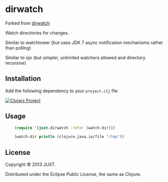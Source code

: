 # dirwatch

Forked from [dirwatch](https://github.com/juxt/dirwatch)

Watch directories for changes.

Similar to watchtower (but uses JDK 7 async notification mechanisms rather than polling)

Similar to ojo (but simpler, unlimited watchers allowed and directory recursive)

## Installation

Add the following dependency to your `project.clj` file

[![Clojars Project](http://clojars.org/juxt/dirwatch/latest-version.svg)](http://clojars.org/juxt/dirwatch)

## Usage

```clojure
    (require '[juxt.dirwatch :refer (watch-dir)])

    (watch-dir println (clojure.java.io/file "/tmp"))
```

## License

Copyright © 2013 JUXT.

Distributed under the Eclipse Public License, the same as Clojure.
